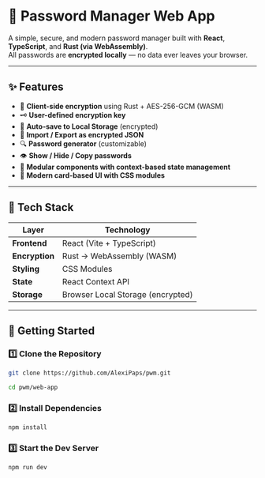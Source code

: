 # 🔐 Password Manager Web App

A simple, secure, and modern password manager built with **React**, **TypeScript**, and **Rust (via WebAssembly)**.  
All passwords are **encrypted locally** — no data ever leaves your browser.

---

## ✨ Features

- 🧠 **Client-side encryption** using Rust + AES-256-GCM (WASM)
- 🗝️ **User-defined encryption key**
- 💾 **Auto-save to Local Storage** (encrypted)
- 📂 **Import / Export as encrypted JSON**
- 🔍 **Password generator** (customizable)
- 👁️ **Show / Hide / Copy passwords**
- 🧩 **Modular components with context-based state management**
- 💅 **Modern card-based UI with CSS modules**

---

## 🧱 Tech Stack

| Layer | Technology |
|-------|-------------|
| **Frontend** | React (Vite + TypeScript) |
| **Encryption** | Rust → WebAssembly (WASM) |
| **Styling** | CSS Modules |
| **State** | React Context API |
| **Storage** | Browser Local Storage (encrypted) |

---

## 🚀 Getting Started

### 1️⃣ Clone the Repository

```bash
git clone https://github.com/AlexiPaps/pwm.git

cd pwm/web-app
```

### 2️⃣ Install Dependencies

```bash
npm install
```

### 3️⃣ Start the Dev Server

```bash
npm run dev
```
